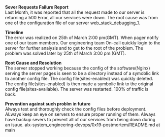 **Sever Requests Failure Report** </br>
Last Month, it was reported that all the request made to our server is returning a 500 Error, all our services were down. The root cause was from one of the configuration file of our server web_stack_debugging_1.

**Timeline** </br>
The error was realized on 25th of March 2:00 pm(GMT). When pager notify one of our team members. Our engineering team On-call quickly login to the server for further analysis and to get to the root of the problem. The problem was solved later by 25th of March 3:00 pm (GMT).

**Root Cause and Resolution** </br>
The server stopped working because the config of the software(Nginx) serving the server pages is seen to be a directory instead of a symoblic link to another config file. The config file(sites-enabled) was quickly deleted. The config file(sites-enabled) is then made a symbolic link to the original config file(sites-available). The server was restarted. 100% of traffic is back.

**Prevention against such problm in future** </br>
Always test and thoroughly check the config files before deployment.
ALways keep an eye on servers to ensure proper running of them.
Always have backup severs to prevent all of our services from being down during an isuue.
alx-system_engineering-devops/0x19-postmortem/README.md at main